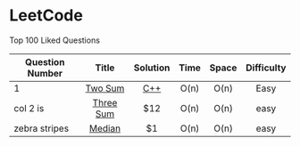 # LeetCode
Top 100 Liked Questions

| Question Number | Title         | Solution  | Time | Space | Difficulty |
| --------------  |:-------------:| :--------:|:----:| :----:|:----------:|
| 1        | [Two Sum](https://leetcode.com/problems/two-sum/description/) | [C++](https://github.com/txgeng/Leetcode/blob/master/cpp/TwoSum.cpp) | O(n) | O(n) | Easy |
| col 2 is        | [Three Sum](https://github.com/txgeng/TestGitHub/blob/master/python/helloworld.py)|    $12 | O(n) | O(n) | easy|
| zebra stripes   | [Median](https://github.com/txgeng/TestGitHub/blob/master/python/helloworld.py)   |    $1 | O(n) | O(n) | easy |

